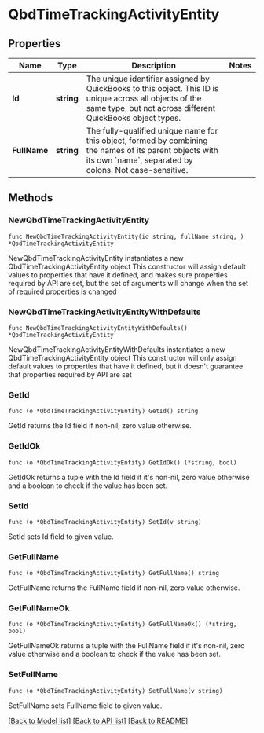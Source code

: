 # QbdTimeTrackingActivityEntity

## Properties

Name | Type | Description | Notes
------------ | ------------- | ------------- | -------------
**Id** | **string** | The unique identifier assigned by QuickBooks to this object. This ID is unique across all objects of the same type, but not across different QuickBooks object types. | 
**FullName** | **string** | The fully-qualified unique name for this object, formed by combining the names of its parent objects with its own &#x60;name&#x60;, separated by colons. Not case-sensitive. | 

## Methods

### NewQbdTimeTrackingActivityEntity

`func NewQbdTimeTrackingActivityEntity(id string, fullName string, ) *QbdTimeTrackingActivityEntity`

NewQbdTimeTrackingActivityEntity instantiates a new QbdTimeTrackingActivityEntity object
This constructor will assign default values to properties that have it defined,
and makes sure properties required by API are set, but the set of arguments
will change when the set of required properties is changed

### NewQbdTimeTrackingActivityEntityWithDefaults

`func NewQbdTimeTrackingActivityEntityWithDefaults() *QbdTimeTrackingActivityEntity`

NewQbdTimeTrackingActivityEntityWithDefaults instantiates a new QbdTimeTrackingActivityEntity object
This constructor will only assign default values to properties that have it defined,
but it doesn't guarantee that properties required by API are set

### GetId

`func (o *QbdTimeTrackingActivityEntity) GetId() string`

GetId returns the Id field if non-nil, zero value otherwise.

### GetIdOk

`func (o *QbdTimeTrackingActivityEntity) GetIdOk() (*string, bool)`

GetIdOk returns a tuple with the Id field if it's non-nil, zero value otherwise
and a boolean to check if the value has been set.

### SetId

`func (o *QbdTimeTrackingActivityEntity) SetId(v string)`

SetId sets Id field to given value.


### GetFullName

`func (o *QbdTimeTrackingActivityEntity) GetFullName() string`

GetFullName returns the FullName field if non-nil, zero value otherwise.

### GetFullNameOk

`func (o *QbdTimeTrackingActivityEntity) GetFullNameOk() (*string, bool)`

GetFullNameOk returns a tuple with the FullName field if it's non-nil, zero value otherwise
and a boolean to check if the value has been set.

### SetFullName

`func (o *QbdTimeTrackingActivityEntity) SetFullName(v string)`

SetFullName sets FullName field to given value.



[[Back to Model list]](../README.md#documentation-for-models) [[Back to API list]](../README.md#documentation-for-api-endpoints) [[Back to README]](../README.md)


